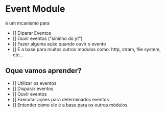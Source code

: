 # Event Module

é um mcanismo para
* [] Diparar Eventos
* [] Ouvir eventos ("sininho do yt")
* [] Fazer alguma ação quando ouvir o evento
* [] É a base para muitos outros módulos como:
http, stram, file system, etc...

## Oque vamos aprender?

* [] Utilizar os eventos
* [] Disparar eventos
* [] Ouvir eventos
* [] Executar ações para determinados eventos
* [] Entender como ele é a base para os outros módulos